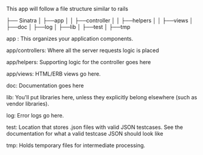 This app will follow a file structure similar to rails

├── Sinatra 
│   ├──app
│   │   ├──controller
│   │   ├──helpers
│   │   ├──views
│   ├──doc
│   ├──log
│   ├──lib
│   ├──test
│   ├──tmp

app : This organizes your application components. 

app/controllers: Where all the server requests logic is placed

app/helpers: Supporting logic for the controller goes here

app/views: HTML/ERB views go here.

doc: Documentation goes here

lib: You'll put libraries here, unless they explicitly belong elsewhere (such as vendor libraries).

log: Error logs go here. 

test: Location that stores .json files with valid JSON testcases. See the documentation for what a valid testcase JSON should look like

tmp: Holds temporary files for intermediate processing.

